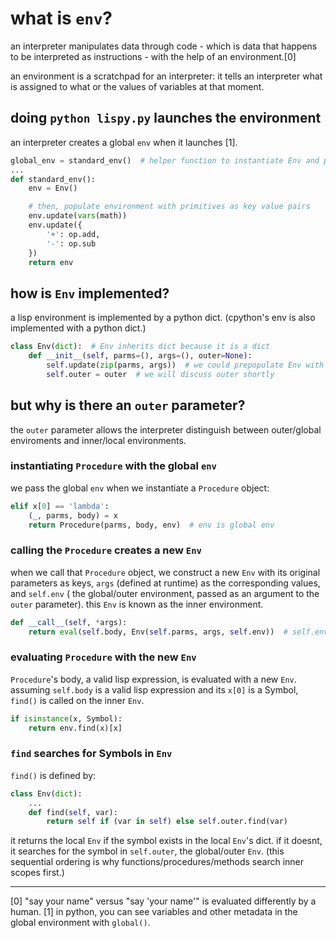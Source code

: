 # what is `env`?
an interpreter manipulates data through code - which is data that happens to be interpreted as instructions - with the help of an environment.[0]

an environment is a scratchpad for an interpreter: it tells an interpreter what is assigned to what or the values of variables at that moment.

## doing `python lispy.py` launches the environment
an interpreter creates a global `env` when it launches [1].
```python
global_env = standard_env()  # helper function to instantiate Env and populate it with primitives
...
def standard_env():
    env = Env()

    # then, populate environment with primitives as key value pairs
    env.update(vars(math))
    env.update({
        '+': op.add, 
        '-': op.sub      
    })
    return env
```

## how is `Env` implemented?
a lisp environment is implemented by a python dict. (cpython's env is also implemented with a python dict.)

```python
class Env(dict):  # Env inherits dict because it is a dict
	def __init__(self, parms=(), args=(), outer=None):
        self.update(zip(parms, args))  # we could prepopulate Env with primitives
        self.outer = outer  # we will discuss outer shortly
```
## but why is there an `outer` parameter?
the `outer` parameter allows the interpreter distinguish between outer/global enviroments and inner/local environments.

### instantiating `Procedure` with the global `env`
we pass the global `env` when we instantiate a `Procedure` object:
```python
elif x[0] == 'lambda':
	(_, parms, body) = x
	return Procedure(parms, body, env)  # env is global env
```

### calling the `Procedure` creates a new `Env`
when we call that `Procedure` object, we construct a new `Env` with its original parameters as keys, `args` (defined at runtime) as the corresponding values, and `self.env` ( the global/outer environment, passed as an argument to the `outer` parameter). this `Env` is known as the inner environment.
```python
def __call__(self, *args): 
	return eval(self.body, Env(self.parms, args, self.env))  # self.env is global/outer env, Env is the local/inner env
```

### evaluating `Procedure` with the new `Env`
`Procedure`'s body, a valid lisp expression, is evaluated with a new `Env`. assuming `self.body` is a valid lisp expression and its `x[0]` is a Symbol, `find()` is called on the inner `Env`.
```python
if isinstance(x, Symbol):
    return env.find(x)[x]
```

### `find` searches for Symbols in `Env`
`find()` is defined by:
```python
class Env(dict):
	...
	def find(self, var):
		return self if (var in self) else self.outer.find(var)
```
it returns the local `Env` if the symbol exists in the local `Env`'s dict. if it doesnt, it searches for the symbol in `self.outer`, the global/outer `Env`. (this sequential ordering is why functions/procedures/methods search inner scopes first.)

---
[0] "say your name" versus "say 'your name'" is evaluated differently by a human.
[1] in python, you can see variables and other metadata in the global environment with `global()`.